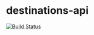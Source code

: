 # destinations-api
[![Build Status](https://travis-ci.org/amitroy/destinations-api.svg?branch=master)](https://travis-ci.org/amitroy/destinations-api)
